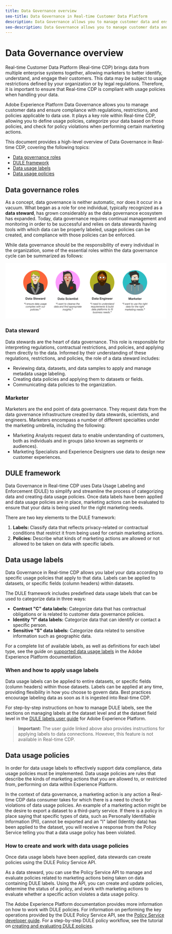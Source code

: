 ```yaml
---
title: Data Governance overview
seo-title: Data Governance in Real-time Customer Data Platform
description: Data Governance allows you to manage customer data and ensure compliance with regulations, restrictions, and policies applicable to data use. 
seo-description: Data Governance allows you to manage customer data and ensure compliance with regulations, restrictions, and policies applicable to data use. 
---
```


# Data Governance overview

Real-time Customer Data Platform (Real-time CDP) brings data from multiple enterprise systems together, allowing marketers to better identify, understand, and engage their customers. This data may be subject to usage restrictions defined by your organization or by legal regulations. Therefore, it is important to ensure that Real-time CDP is compliant with usage policies when handling your data.

Adobe Experience Platform Data Governance allows you to manage customer data and ensure compliance with regulations, restrictions, and policies applicable to data use. It plays a key role within Real-time CDP, allowing you to define usage policies, categorize your data based on those policies, and check for policy violations when performing certain marketing actions.

This document provides a high-level overview of Data Governance in Real-time CDP, covering the following topics:

* [Data governance roles](#data-governance-roles)
* [DULE framework](#dule)
* [Data usage labels](#data-usage-labels)
* [Data usage policies](#data-usage-policies)

## Data governance roles

As a concept, data governance is neither automatic, nor does it occur in a vacuum. What began as a role for one individual, typically recognized as a **data steward**, has grown considerably as the data governance ecosystem has expanded. Today, data governance requires continual management and monitoring in order to be successful and relies on data stewards having tools with which data can be properly labeled, usage policies can be created, and compliance with those policies can be enforced.

While data governance should be the responsibility of every individual in the organization, some of the essential roles within the data governance cycle can be summarized as follows:

![](assets/data-governance-roles.png)

### Data steward

Data stewards are the heart of data governance. This role is responsible for interpreting regulations, contractual restrictions, and policies, and applying them directly to the data. Informed by their understanding of these regulations, restrictions, and policies, the role of a data steward includes:

* Reviewing data, datasets, and data samples to apply and manage metadata usage labeling.
* Creating data policies and applying them to datasets or fields.
* Communicating data policies to the organization.

### Marketer

Marketers are the end point of data governance. They request data from the data governance infrastructure created by data stewards, scientists, and engineers. Marketers encompass a number of different specialties under the marketing umbrella, including the following:

* Marketing Analysts request data to enable understanding of customers, both as individuals and in groups (also known as segments or audiences).
* Marketing Specialists and Experience Designers use data to design new customer experiences. 

## DULE framework

Data Governance in Real-time CDP uses Data Usage Labeling and Enforcement (DULE) to simplify and streamline the process of categorizing data and creating data usage policies. Once data labels have been applied and data usage policies are in place, marketing actions can be evaluated to ensure that your data is being used for the right marketing needs.

There are two key elements to the DULE framework:

1. **Labels:** Classify data that reflects privacy-related or contractual conditions that restrict it from being used for certain marketing actions.
1. **Policies:** Describe what kinds of marketing actions are allowed or not allowed to be taken on data with specific labels.

## Data usage labels

Data Governance in Real-time CDP allows you label your data according to specific usage policies that apply to that data. Labels can be applied to datasets, or specific fields (column headers) within datasets.

The DULE framework includes predefined data usage labels that can be used to categorize data in three ways:

* **Contract "C" data labels:** Categorize data that has contractual obligations or is related to customer data governance policies.
* **Identity "I" data labels:** Categorize data that can identify or contact a specific person.
* **Sensitive "S" data labels:** Categorize data related to sensitive information such as geographic data.

For a complete list of available labels, as well as definitions for each label type, see the guide on [supported data usage labels](https://www.adobe.io/apis/experienceplatform/home/dule/duleservices.html#!api-specification/markdown/narrative/technical_overview/data_governance/dule_supported_labels.md) in the Adobe Experience Platform documentation.

### When and how to apply usage labels

Data usage labels can be applied to entire datasets, or specific fields (column headers) within those datasets. Labels can be applied at any time, providing flexibility in how you choose to govern data. Best practices encourage labeling data as soon as it is ingested into Real-time CDP.

For step-by-step instructions on how to manage DULE labels, see the sections on managing labels at the dataset level and at the dataset field level in the [DULE labels user guide](https://www.adobe.io/apis/experienceplatform/home/tutorials/alltutorials.html#!api-specification/markdown/narrative/tutorials/dule/dule_working_with_labels.md) for Adobe Experience Platform.

> **Important:** The user guide linked above also provides instructions for applying labels to data connections. However, this feature is not available in Real-time CDP.

## Data usage policies

In order for data usage labels to effectively support data compliance, data usage policies must be implemented. Data usage policies are rules that describe the kinds of marketing actions that you are allowed to, or restricted from, performing on data within Experience Platform.

In the context of data governance, a marketing action is any action a Real-time CDP data consumer takes for which there is a need to check for violations of data usage policies. An example of a marketing action might be the desire to export a dataset to a third-party service. If there is a policy in place saying that specific types of data, such as Personally Identifiable Information (PII), cannot be exported and an "I" label (Identity data) has been applied to the dataset, you will receive a response from the Policy Service telling you that a data usage policy has been violated.

### How to create and work with data usage policies

Once data usage labels have been applied, data stewards can create policies using the DULE Policy Service API.

As a data steward, you can use the Policy Service API to manage and evaluate policies related to marketing actions being taken on data containing DULE labels. Using the API, you can create and update policies, determine the status of a policy, and work with marketing actions to evaluate whether a specific action violates a data usage policy.

The Adobe Experience Platform documentation provides more information on how to work with DULE policies. For information on performing the key operations provided by the DULE Policy Service API, see the [Policy Service developer guide](https://www.adobe.io/apis/experienceplatform/home/dule/duleservices.html#!api-specification/markdown/narrative/technical_overview/data_governance/dule_policy_service_developer_guide.md). For a step-by-step DULE policy workflow, see the tutorial on [creating and evaluating DULE policies](https://www.adobe.io/apis/experienceplatform/home/tutorials/alltutorials.html#!api-specification/markdown/narrative/tutorials/dule/create_a_dule_policy_tutorial.md). 